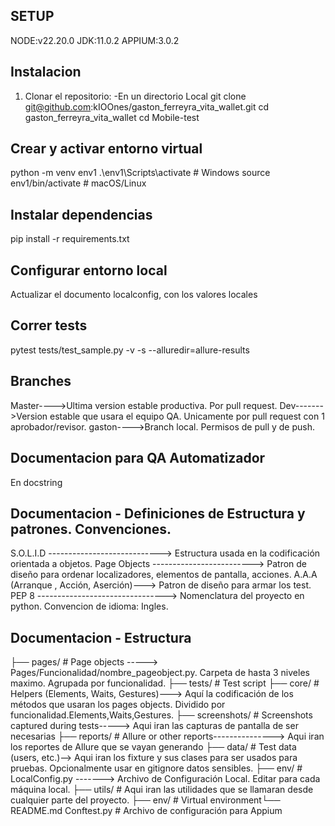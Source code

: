 ## SETUP ##
NODE:v22.20.0
JDK:11.0.2
APPIUM:3.0.2
## Instalacion
1. Clonar el repositorio:
-En un directorio Local
git clone git@github.com:kIOOnes/gaston_ferreyra_vita_wallet.git
cd gaston_ferreyra_vita_wallet
cd Mobile-test
## Crear y activar entorno virtual
python -m venv env1
.\env1\Scripts\activate  # Windows
source env1/bin/activate  # macOS/Linux
## Instalar dependencias
pip install -r requirements.txt
## Configurar entorno local
Actualizar el documento localconfig, con los valores locales
## Correr tests
pytest tests/test_sample.py -v -s --alluredir=allure-results
## Branches
Master---->Ultima version estable productiva. Por pull request.
Dev------->Version estable que usara el equipo QA. Unicamente por pull request con 1 aprobador/revisor.
gaston---->Branch local. Permisos de pull y de push.


## Documentacion para QA Automatizador
En docstring
## Documentacion - Definiciones de Estructura y patrones. Convenciones.
S.O.L.I.D ----------------------------> Estructura usada en la codificación orientada a objetos.
Page Objects -------------------------> Patron de diseño para ordenar localizadores, elementos de pantalla, acciones.
A.A.A (Arranque , Acción, Aserción)---> Patron de diseño para armar los test.
PEP 8 --------------------------------> Nomenclatura del proyecto en python.
Convencion de idioma: Ingles.

## Documentacion - Estructura
├── pages/           # Page objects -----> Pages/Funcionalidad/nombre_pageobject.py. Carpeta de hasta 3 niveles maximo. Agrupada por funcionalidad.
├── tests/           # Test script 
├── core/            # Helpers (Elements, Waits, Gestures)---> Aquí la codificación de los métodos que usaran los pages objects. Dividido por funcionalidad.Elements,Waits,Gestures.
├── screenshots/     # Screenshots captured during tests-----> Aqui iran las capturas de pantalla de ser necesarias
├── reports/         # Allure or other reports---------------> Aqui iran los reportes de Allure que se vayan generando
├── data/            # Test data (users, etc.)--> Aqui iran los fixture y sus clases para ser usados para pruebas. Opcionalmente usar en gitignore datos sensibles.
├── env/             # LocalConfig.py -------> Archivo de Configuración Local. Editar para cada máquina local.
├── utils/           # Aqui iran las utilidades que se llamaran desde cualquier parte del proyecto.
├── env/             # Virtual environment└── README.md
Conftest.py          # Archivo de configuración para Appium





